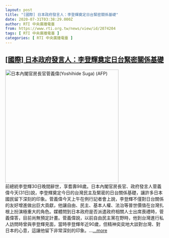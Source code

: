 ```yaml
---
layout: post
title: "[國際] 日本政府發言人：李登輝奠定日台緊密關係基礎"
date: 2020-07-31T03:38:29.000Z
author: RTI 中央廣播電臺
from: https://www.rti.org.tw/news/view/id/2074204
tags: [ RTI 中央廣播電臺 ]
categories: [ RTI 中央廣播電臺 ]
---
```

<!--1596166709000-->
[[國際] 日本政府發言人：李登輝奠定日台緊密關係基礎](https://www.rti.org.tw/news/view/id/2074204)
------

<div>
<img src="https://static.rti.org.tw/assets/thumbnails/2019/07/31/5ed55f6e9743f783156d65a4927bd156.jpg" width="360" alt="日本內閣官房長官菅義偉(Yoshihide Suga) (AFP)" title="日本內閣官房長官菅義偉(Yoshihide Suga) (AFP)"><br>前總統李登輝30日晚間辭世，享耆壽98歲。日本內閣官房長官、政府發言人菅義偉今天(31日)說，李登輝奠定今日的台灣民主及緊密的日台關係基礎，讓許多日本國民留下深刻的印象。菅義偉今天上午在例行記者會上說，李登輝不僅對日台關係的友好增進做出巨大貢獻，他讓自由、民主、基本人權、法治等普世價值在台灣扎根上扮演極重大的角色。媒體問到日本政府是否派遣政府相關人士出席喪禮時，菅義偉答，目前尚無預定計畫。菅義偉說，以前自由民主黨在野時，他到台灣進行私人訪問時曾與李登輝見面，當時李登輝年近90歲，但精神奕奕地大談對台灣、對日本的心意，這讓他留下非常深刻的印象。...<a target="_blank" href="https://www.rti.org.tw/news/view/id/2074204">...more</a>
</div>
